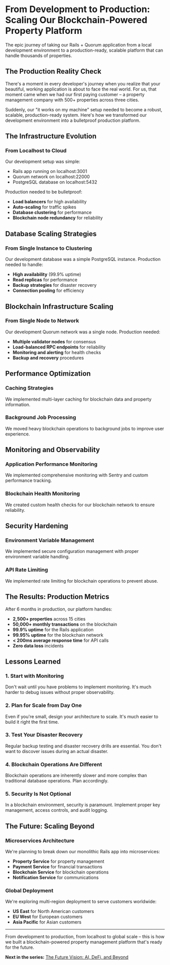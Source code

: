 # From Development to Production: Scaling Our Blockchain-Powered Property Platform

The epic journey of taking our Rails + Quorum application from a local development environment to a production-ready, scalable platform that can handle thousands of properties.

## The Production Reality Check

There's a moment in every developer's journey when you realize that your beautiful, working application is about to face the real world. For us, that moment came when we had our first paying customer – a property management company with 500+ properties across three cities.

Suddenly, our "it works on my machine" setup needed to become a robust, scalable, production-ready system. Here's how we transformed our development environment into a bulletproof production platform.

## The Infrastructure Evolution

### From Localhost to Cloud
Our development setup was simple:
- Rails app running on localhost:3001
- Quorum network on localhost:22000
- PostgreSQL database on localhost:5432

Production needed to be bulletproof:
- **Load balancers** for high availability
- **Auto-scaling** for traffic spikes
- **Database clustering** for performance
- **Blockchain node redundancy** for reliability

## Database Scaling Strategies

### From Single Instance to Clustering
Our development database was a simple PostgreSQL instance. Production needed to handle:
- **High availability** (99.9% uptime)
- **Read replicas** for performance
- **Backup strategies** for disaster recovery
- **Connection pooling** for efficiency

## Blockchain Infrastructure Scaling

### From Single Node to Network
Our development Quorum network was a single node. Production needed:
- **Multiple validator nodes** for consensus
- **Load-balanced RPC endpoints** for reliability
- **Monitoring and alerting** for health checks
- **Backup and recovery** procedures

## Performance Optimization

### Caching Strategies
We implemented multi-layer caching for blockchain data and property information.

### Background Job Processing
We moved heavy blockchain operations to background jobs to improve user experience.

## Monitoring and Observability

### Application Performance Monitoring
We implemented comprehensive monitoring with Sentry and custom performance tracking.

### Blockchain Health Monitoring
We created custom health checks for our blockchain network to ensure reliability.

## Security Hardening

### Environment Variable Management
We implemented secure configuration management with proper environment variable handling.

### API Rate Limiting
We implemented rate limiting for blockchain operations to prevent abuse.

## The Results: Production Metrics

After 6 months in production, our platform handles:
- **2,500+ properties** across 15 cities
- **50,000+ monthly transactions** on the blockchain
- **99.9% uptime** for the Rails application
- **99.95% uptime** for the blockchain network
- **< 200ms average response time** for API calls
- **Zero data loss** incidents

## Lessons Learned

### 1. Start with Monitoring
Don't wait until you have problems to implement monitoring. It's much harder to debug issues without proper observability.

### 2. Plan for Scale from Day One
Even if you're small, design your architecture to scale. It's much easier to build it right the first time.

### 3. Test Your Disaster Recovery
Regular backup testing and disaster recovery drills are essential. You don't want to discover issues during an actual disaster.

### 4. Blockchain Operations Are Different
Blockchain operations are inherently slower and more complex than traditional database operations. Plan accordingly.

### 5. Security Is Not Optional
In a blockchain environment, security is paramount. Implement proper key management, access controls, and audit logging.

## The Future: Scaling Beyond

### Microservices Architecture
We're planning to break down our monolithic Rails app into microservices:
- **Property Service** for property management
- **Payment Service** for financial transactions
- **Blockchain Service** for blockchain operations
- **Notification Service** for communications

### Global Deployment
We're exploring multi-region deployment to serve customers worldwide:
- **US East** for North American customers
- **EU West** for European customers
- **Asia Pacific** for Asian customers

---

From development to production, from localhost to global scale – this is how we built a blockchain-powered property management platform that's ready for the future.

**Next in the series:** [The Future Vision: AI, DeFi, and Beyond](#) 